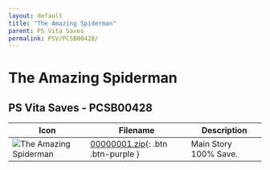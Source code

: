 ```yaml
---
layout: default
title: "The Amazing Spiderman"
parent: PS Vita Saves
permalink: PSV/PCSB00428/
---
```

# The Amazing Spiderman

## PS Vita Saves - PCSB00428

| Icon | Filename | Description |
|------|----------|-------------|
| ![The Amazing Spiderman](https://github.com/bucanero/apollo-vita/raw/main/sce_sys/icon0.png) | [00000001.zip](00000001.zip){: .btn .btn-purple } | Main Story 100% Save.  |
